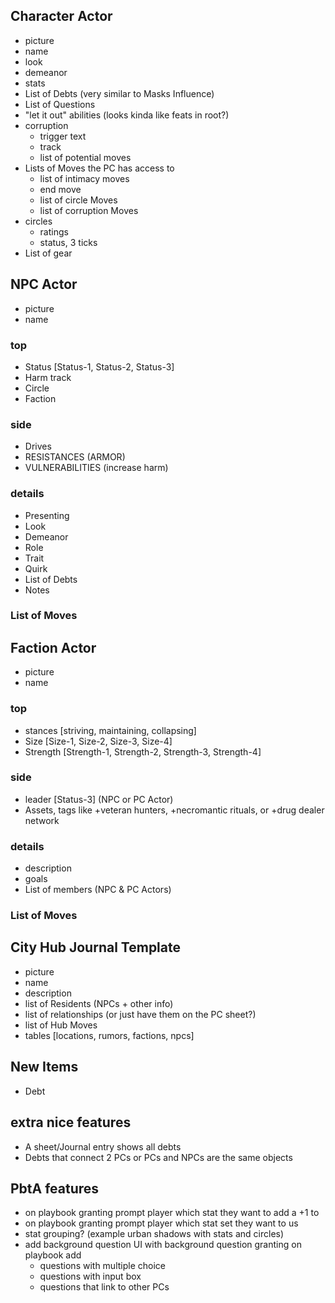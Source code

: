 ## Character Actor
- picture
- name
- look
- demeanor
- stats
- List of Debts (very similar to Masks Influence)
- List of Questions
- "let it out" abilities (looks kinda like feats in root?)
- corruption
    - trigger text
    - track
    - list of potential moves
- Lists of Moves the PC has access to
    - list of intimacy moves
    - end move
    - list of circle Moves
    - list of corruption Moves
- circles
    - ratings
    - status, 3 ticks
- List of gear

## NPC Actor
- picture
- name
### top
- Status [Status-1, Status-2, Status-3]
- Harm track
- Circle
- Faction
### side
- Drives
- RESISTANCES (ARMOR)
- VULNERABILITIES (increase harm)
### details
- Presenting
- Look
- Demeanor
- Role
- Trait
- Quirk
- List of Debts
- Notes
### List of Moves

## Faction Actor
- picture
- name
### top
- stances [striving, maintaining, collapsing]
- Size [Size-1, Size-2, Size-3, Size-4]
- Strength [Strength-1, Strength-2, Strength-3, Strength-4]
### side
- leader [Status-3] (NPC or PC Actor)
- Assets, tags like +veteran hunters, +necromantic rituals, or +drug dealer network
### details
- description
- goals
- List of members (NPC & PC Actors)
### List of Moves

## City Hub Journal Template
- picture
- name
- description
- list of Residents (NPCs + other info)
- list of relationships (or just have them on the PC sheet?)
- list of Hub Moves
- tables [locations, rumors, factions, npcs]

## New Items
- Debt


## extra nice features
- A sheet/Journal entry shows all debts
- Debts that connect 2 PCs or PCs and NPCs are the same objects

## PbtA features
- on playbook granting prompt player which stat they want to add a +1 to
- on playbook granting prompt player which stat set they want to us
- stat grouping? (example urban shadows with stats and circles)
- add background question UI with background question granting on playbook add
    - questions with multiple choice
    - questions with input box
    - questions that link to other PCs
